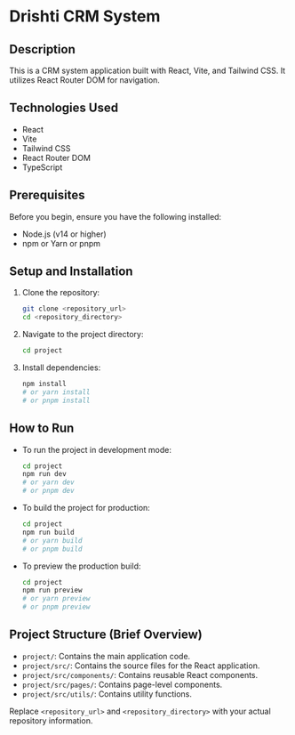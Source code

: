 # Drishti CRM System

## Description

This is a CRM system application built with React, Vite, and Tailwind CSS. It utilizes React Router DOM for navigation.

## Technologies Used

- React
- Vite
- Tailwind CSS
- React Router DOM
- TypeScript

## Prerequisites

Before you begin, ensure you have the following installed:

- Node.js (v14 or higher)
- npm or Yarn or pnpm

## Setup and Installation

1.  Clone the repository:

    ```bash
    git clone <repository_url>
    cd <repository_directory>
    ```

2.  Navigate to the project directory:

    ```bash
    cd project
    ```

3.  Install dependencies:

    ```bash
    npm install
    # or yarn install
    # or pnpm install
    ```

## How to Run

- To run the project in development mode:

    ```bash
    cd project
    npm run dev
    # or yarn dev
    # or pnpm dev
    ```

- To build the project for production:

    ```bash
    cd project
    npm run build
    # or yarn build
    # or pnpm build
    ```

- To preview the production build:

    ```bash
    cd project
    npm run preview
    # or yarn preview
    # or pnpm preview
    ```

## Project Structure (Brief Overview)

- `project/`: Contains the main application code.
- `project/src/`: Contains the source files for the React application.
- `project/src/components/`: Contains reusable React components.
- `project/src/pages/`: Contains page-level components.
- `project/src/utils/`: Contains utility functions.

Replace `<repository_url>` and `<repository_directory>` with your actual repository information. 